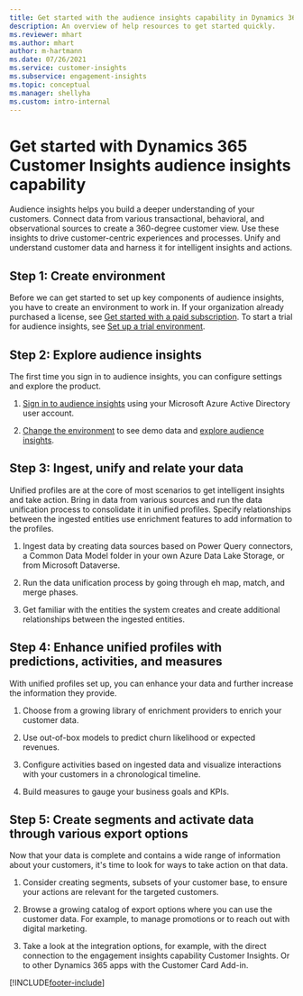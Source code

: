 ```yaml
---
title: Get started with the audience insights capability in Dynamics 365 Customer Insights
description: An overview of help resources to get started quickly. 
ms.reviewer: mhart
ms.author: mhart
author: m-hartmann
ms.date: 07/26/2021
ms.service: customer-insights
ms.subservice: engagement-insights 
ms.topic: conceptual
ms.manager: shellyha
ms.custom: intro-internal
---
```


# Get started with Dynamics 365 Customer Insights audience insights capability

Audience insights helps you build a deeper understanding of your customers. Connect data from various transactional, behavioral, and observational sources to create a 360-degree customer view. Use these insights to drive customer-centric experiences and processes. Unify and understand customer data and harness it for intelligent insights and actions.

## Step 1: Create environment

Before we can get started to set up key components of audience insights, you have to create an environment to work in. If your organization already purchased a license, see [Get started with a paid subscription](get-started-paid.md). To start a trial for audience insights, see [Set up a trial environment](get-started-trial.md). 

## Step 2: Explore audience insights

The first time you sign in to audience insights, you can configure settings and explore the product.

1. [Sign in to audience insights](https://home.ci.ai.dynamics.com) using your Microsoft Azure Active Directory user account.

1. [Change the environment](manage-environments.md#switch-environments) to see demo data and [explore audience insights](home.md).

<!--- update home.md with a UI screenshot and key components -->

##  Step 3: Ingest, unify and relate your data

Unified profiles are at the core of most scenarios to get intelligent insights and take action. Bring in data from various sources and run the data unification process to consolidate it in unified profiles. Specify relationships between the ingested entities use enrichment features to add information to the profiles. 

1. Ingest data by creating data sources based on Power Query connectors, a Common Data Model folder in your own Azure Data Lake Storage, or from Microsoft Dataverse. 

1. Run the data unification process by going through eh map, match, and merge phases.

1. Get familiar with the entities the system creates and create additional relationships between the ingested entities.
	
## Step 4: Enhance unified profiles with predictions, activities, and measures

With unified profiles set up, you can enhance your data and further increase the information they provide.

1. Choose from a growing library of enrichment providers to enrich your customer data.

1. Use out-of-box models to predict churn likelihood or expected revenues.

1. Configure activities based on ingested data and visualize interactions with your customers in a chronological timeline. 

1. Build measures to gauge your business goals and KPIs.
 
## Step 5: Create segments and activate data through various export options

Now that your data is complete and contains a wide range of information about your customers, it's time to look for ways to take action on that data. 

1. Consider creating segments, subsets of your customer base, to ensure your actions are relevant for the targeted customers.

1. Browse a growing catalog of export options where you can use the customer data. For example, to manage promotions or to reach out with digital marketing.

1. Take a look at the integration options, for example, with the direct connection to the engagement insights capability Customer Insights. Or to other Dynamics 365 apps with the Customer Card Add-in.  


[!INCLUDE[footer-include](../includes/footer-banner.md)]